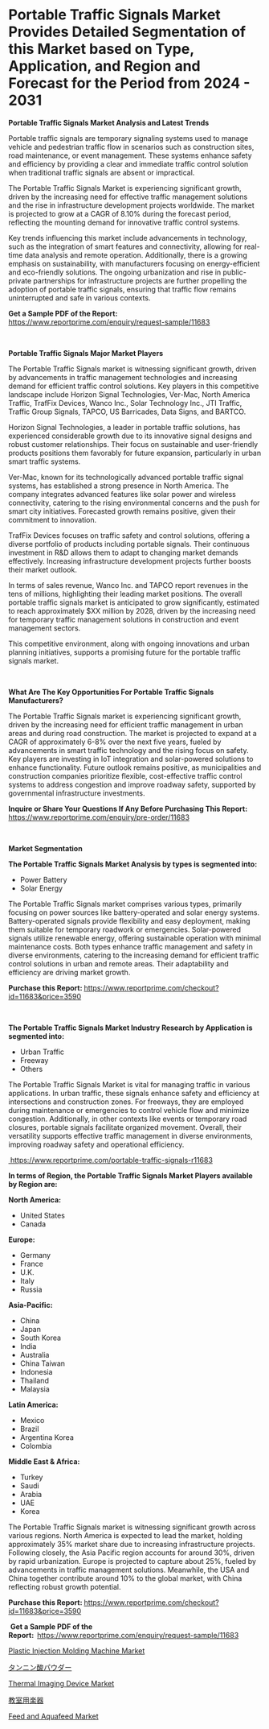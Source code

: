 <p><h1>Portable Traffic Signals Market Provides Detailed Segmentation of this Market based on Type, Application, and Region and Forecast for the Period from 2024 - 2031</h1></p><p><strong>Portable Traffic Signals Market Analysis and Latest Trends</strong></p>
<p><p>Portable traffic signals are temporary signaling systems used to manage vehicle and pedestrian traffic flow in scenarios such as construction sites, road maintenance, or event management. These systems enhance safety and efficiency by providing a clear and immediate traffic control solution when traditional traffic signals are absent or impractical.</p><p>The Portable Traffic Signals Market is experiencing significant growth, driven by the increasing need for effective traffic management solutions and the rise in infrastructure development projects worldwide. The market is projected to grow at a CAGR of 8.10% during the forecast period, reflecting the mounting demand for innovative traffic control systems. </p><p>Key trends influencing this market include advancements in technology, such as the integration of smart features and connectivity, allowing for real-time data analysis and remote operation. Additionally, there is a growing emphasis on sustainability, with manufacturers focusing on energy-efficient and eco-friendly solutions. The ongoing urbanization and rise in public-private partnerships for infrastructure projects are further propelling the adoption of portable traffic signals, ensuring that traffic flow remains uninterrupted and safe in various contexts.</p></p>
<p><strong>Get a Sample PDF of the Report:&nbsp;</strong> <a href="https://www.reportprime.com/enquiry/request-sample/11683">https://www.reportprime.com/enquiry/request-sample/11683</a></p>
<p>&nbsp;</p>
<p><strong>Portable Traffic Signals Major Market Players</strong></p>
<p><p>The Portable Traffic Signals market is witnessing significant growth, driven by advancements in traffic management technologies and increasing demand for efficient traffic control solutions. Key players in this competitive landscape include Horizon Signal Technologies, Ver-Mac, North America Traffic, TrafFix Devices, Wanco Inc., Solar Technology Inc., JTI Traffic, Traffic Group Signals, TAPCO, US Barricades, Data Signs, and BARTCO.</p><p>Horizon Signal Technologies, a leader in portable traffic solutions, has experienced considerable growth due to its innovative signal designs and robust customer relationships. Their focus on sustainable and user-friendly products positions them favorably for future expansion, particularly in urban smart traffic systems.</p><p>Ver-Mac, known for its technologically advanced portable traffic signal systems, has established a strong presence in North America. The company integrates advanced features like solar power and wireless connectivity, catering to the rising environmental concerns and the push for smart city initiatives. Forecasted growth remains positive, given their commitment to innovation.</p><p>TrafFix Devices focuses on traffic safety and control solutions, offering a diverse portfolio of products including portable signals. Their continuous investment in R&D allows them to adapt to changing market demands effectively. Increasing infrastructure development projects further boosts their market outlook.</p><p>In terms of sales revenue, Wanco Inc. and TAPCO report revenues in the tens of millions, highlighting their leading market positions. The overall portable traffic signals market is anticipated to grow significantly, estimated to reach approximately $XX million by 2028, driven by the increasing need for temporary traffic management solutions in construction and event management sectors.</p><p>This competitive environment, along with ongoing innovations and urban planning initiatives, supports a promising future for the portable traffic signals market.</p></p>
<p>&nbsp;</p>
<p><strong>What Are The Key Opportunities For Portable Traffic Signals Manufacturers?</strong></p>
<p><p>The Portable Traffic Signals market is experiencing significant growth, driven by the increasing need for efficient traffic management in urban areas and during road construction. The market is projected to expand at a CAGR of approximately 6-8% over the next five years, fueled by advancements in smart traffic technology and the rising focus on safety. Key players are investing in IoT integration and solar-powered solutions to enhance functionality. Future outlook remains positive, as municipalities and construction companies prioritize flexible, cost-effective traffic control systems to address congestion and improve roadway safety, supported by governmental infrastructure investments.</p></p>
<p><strong>Inquire or Share Your Questions If Any Before Purchasing This Report:</strong> <a href="https://www.reportprime.com/enquiry/pre-order/11683">https://www.reportprime.com/enquiry/pre-order/11683</a></p>
<p>&nbsp;</p>
<p><strong>Market Segmentation</strong></p>
<p><strong>The Portable Traffic Signals Market Analysis by types is segmented into:</strong></p>
<p><ul><li>Power Battery</li><li>Solar Energy</li></ul></p>
<p><p>The Portable Traffic Signals market comprises various types, primarily focusing on power sources like battery-operated and solar energy systems. Battery-operated signals provide flexibility and easy deployment, making them suitable for temporary roadwork or emergencies. Solar-powered signals utilize renewable energy, offering sustainable operation with minimal maintenance costs. Both types enhance traffic management and safety in diverse environments, catering to the increasing demand for efficient traffic control solutions in urban and remote areas. Their adaptability and efficiency are driving market growth.</p></p>
<p><strong>Purchase this Report:&nbsp;</strong><a href="https://www.reportprime.com/checkout?id=11683&price=3590">https://www.reportprime.com/checkout?id=11683&price=3590</a></p>
<p>&nbsp;</p>
<p><strong>The Portable Traffic Signals Market Industry Research by Application is segmented into:</strong></p>
<p><ul><li>Urban Traffic</li><li>Freeway</li><li>Others</li></ul></p>
<p><p>The Portable Traffic Signals Market is vital for managing traffic in various applications. In urban traffic, these signals enhance safety and efficiency at intersections and construction zones. For freeways, they are employed during maintenance or emergencies to control vehicle flow and minimize congestion. Additionally, in other contexts like events or temporary road closures, portable signals facilitate organized movement. Overall, their versatility supports effective traffic management in diverse environments, improving roadway safety and operational efficiency.</p></p>
<p><a href="https://www.reportprime.com/portable-traffic-signals-r11683">&nbsp;https://www.reportprime.com/portable-traffic-signals-r11683</a></p>
<p><strong>In terms of Region, the Portable Traffic Signals Market Players available by Region are:</strong></p>
<p>
    <p> <strong> North America: </strong>
        <ul>
            <li>United States</li>
            <li>Canada</li>
        </ul>
        </p> 
    <p> <strong> Europe: </strong>
        <ul>
            <li>Germany</li>
            <li>France</li>
            <li>U.K.</li>
            <li>Italy</li>
            <li>Russia</li>
        </ul>
        </p> 
    <p> <strong> Asia-Pacific: </strong>
        <ul>
            <li>China</li>
            <li>Japan</li>
            <li>South Korea</li>
            <li>India</li>
            <li>Australia</li>
            <li>China Taiwan</li>
            <li>Indonesia</li>
            <li>Thailand</li>
            <li>Malaysia</li>
        </ul>
        </p> 
    <p> <strong> Latin America: </strong>
        <ul>
            <li>Mexico</li>
            <li>Brazil</li>
            <li>Argentina Korea</li>
            <li>Colombia</li>
        </ul>
        </p> 
    <p> <strong> Middle East & Africa: </strong>
        <ul>
            <li>Turkey</li>
            <li>Saudi</li>
            <li>Arabia</li>
            <li>UAE</li>
            <li>Korea</li>
        </ul>
    </p>
    </p>
<p><p>The Portable Traffic Signals market is witnessing significant growth across various regions. North America is expected to lead the market, holding approximately 35% market share due to increasing infrastructure projects. Following closely, the Asia Pacific region accounts for around 30%, driven by rapid urbanization. Europe is projected to capture about 25%, fueled by advancements in traffic management solutions. Meanwhile, the USA and China together contribute around 10% to the global market, with China reflecting robust growth potential.</p></p>
<p><strong>Purchase this Report: </strong><a href="https://www.reportprime.com/checkout?id=11683&price=3590">https://www.reportprime.com/checkout?id=11683&price=3590</a></p>
<p>&nbsp;<strong>Get a Sample PDF of the Report:&nbsp;&nbsp;</strong><a href="https://www.reportprime.com/enquiry/request-sample/11683">https://www.reportprime.com/enquiry/request-sample/11683</a></p>
<p><strong></strong></p>
<p><p><a href="https://medium.com/@tavaresauer/plastic-injection-molding-machine-market-report-by-product-type-below-250t-250-650t-above-650t-90c5077134bc">Plastic Injection Molding Machine Market</a></p><p><a href="https://medium.com/@gusbarrows/%E3%82%BF%E3%83%B3%E3%83%8B%E3%83%B3%E9%85%B8%E3%83%91%E3%82%A6%E3%83%80%E3%83%BC%E3%83%9E%E3%83%BC%E3%82%B1%E3%83%83%E3%83%88%E3%81%AE%E8%A6%8F%E6%A8%A1%E3%81%A8%E3%82%B7%E3%82%A7%E3%82%A2%E5%88%86%E6%9E%90-%E6%88%90%E9%95%B7%E3%83%88%E3%83%AC%E3%83%B3%E3%83%89%E3%81%A82024%E5%B9%B4%E3%81%8B%E3%82%892031%E5%B9%B4%E3%81%AE%E4%BA%88%E6%B8%AC-1062fa670031">タンニン酸パウダー</a></p><p><a href="https://medium.com/@tavaresauer/thermal-imaging-device-market-research-report-includes-analysis-on-market-size-share-and-growth-e77112feba37">Thermal Imaging Device Market</a></p><p><a href="https://medium.com/@gusbarrows/%E6%95%99%E5%AE%A4%E7%94%A8%E6%A5%BD%E5%99%A8%E5%B8%82%E5%A0%B4%E3%81%AE%E8%A6%8F%E6%A8%A1-%E3%82%B7%E3%82%A7%E3%82%A2-%E3%83%88%E3%83%AC%E3%83%B3%E3%83%89%E5%88%86%E6%9E%90%E3%83%AC%E3%83%9D%E3%83%BC%E3%83%88-%E6%9C%80%E7%B5%82%E7%94%A8%E9%80%94-%E5%B9%BC%E7%A8%9A%E5%9C%92-%E5%B0%8F%E5%AD%A6%E6%A0%A1-%E4%B8%AD%E5%AD%A6%E6%A0%A1-%E5%A4%A7%E5%AD%A6-%E5%8E%9F%E6%9D%90%E6%96%99%E5%88%A5-%E5%8F%8A%E3%81%B32031%E5%B9%B4%E3%81%BE%E3%81%A7%E3%81%AE%E4%BA%88%E6%B8%AC-494c8dc057ff">教室用楽器</a></p><p><a href="https://github.com/angelajermaine/Market-Research-Report-List-5/blob/main/feed-and-aquafeed-market.md">Feed and Aquafeed Market</a></p></p>